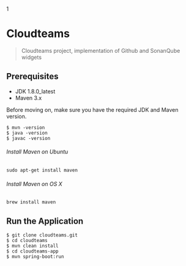 1
# Cloudteams
> Cloudteams project, implementation of Github and SonanQube widgets

## Prerequisites

* JDK 1.8.0_latest
* Maven 3.x

Before moving on, make sure you have the required JDK and Maven version.
 
	$ mvn -version
	$ java -version
	$ javac -version

###### Install Maven on Ubuntu 
	sudo apt-get install maven
	
###### Install Maven on OS X
	brew install maven

## Run the Application

	$ git clone cloudteams.git
	$ cd cloudteams
	$ mvn clean install
	$ cd cloudteams-app
	$ mvn spring-boot:run
